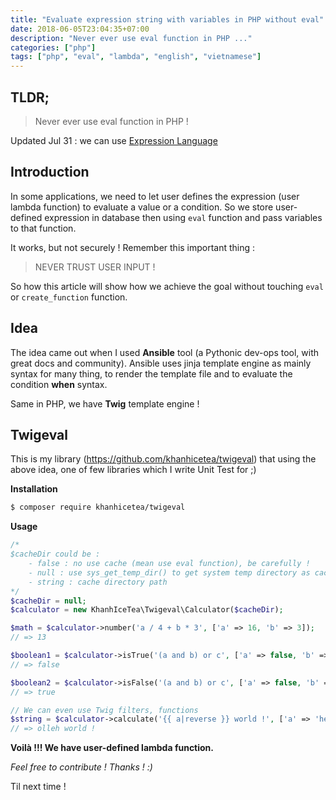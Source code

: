 ```yaml
---
title: "Evaluate expression string with variables in PHP without eval"
date: 2018-06-05T23:04:35+07:00
description: "Never ever use eval function in PHP ..."
categories: ["php"]
tags: ["php", "eval", "lambda", "english", "vietnamese"]
---
```


## TLDR;

> Never ever use eval function in PHP !

Updated Jul 31 : we can use [Expression Language](https://github.com/symfony/expression-language)

## Introduction

In some applications, we need to let user defines the expression (user lambda function) to evaluate a value or a condition. So we store user-defined expression in database then using `eval` function and pass variables to that function.

It works, but not securely ! Remember this important thing :

> NEVER TRUST USER INPUT !

So how this article will show how we achieve the goal without touching `eval` or `create_function` function.

## Idea

The idea came out when I used **Ansible** tool (a Pythonic dev-ops tool, with great docs and community). Ansible uses jinja template engine as mainly syntax for many thing, to render the template file and to evaluate the condition **when** syntax.

Same in PHP, we have **Twig** template engine !

## Twigeval

This is my library (https://github.com/khanhicetea/twigeval) that using the above idea, one of few libraries which I write Unit Test for ;)

**Installation**

```bash
$ composer require khanhicetea/twigeval
```

**Usage**

```php
/*
$cacheDir could be :
    - false : no use cache (mean use eval function), be carefully !
    - null : use sys_get_temp_dir() to get system temp directory as cache dir
    - string : cache directory path
*/
$cacheDir = null;
$calculator = new KhanhIceTea\Twigeval\Calculator($cacheDir);

$math = $calculator->number('a / 4 + b * 3', ['a' => 16, 'b' => 3]);
// => 13

$boolean1 = $calculator->isTrue('(a and b) or c', ['a' => false, 'b' => true, 'c' => false]);
// => false

$boolean2 = $calculator->isFalse('(a and b) or c', ['a' => false, 'b' => true, 'c' => false]);
// => true

// We can even use Twig filters, functions
$string = $calculator->calculate('{{ a|reverse }} world !', ['a' => 'hello']);
// => olleh world !
```

**Voilà !!! We have user-defined lambda function.**

*Feel free to contribute ! Thanks ! :)*

Til next time !